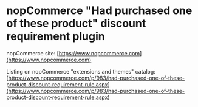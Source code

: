 ﻿nopCommerce "Had purchased one of these product" discount requirement plugin
===========

nopCommerce site: [https://www.nopcommerce.com](https://www.nopcommerce.com)

Listing on nopCommerce "extensions and themes" catalog: [https://www.nopcommerce.com/p/983/had-purchased-one-of-these-product-discount-requirement-rule.aspx](https://www.nopcommerce.com/p/983/had-purchased-one-of-these-product-discount-requirement-rule.aspx)
